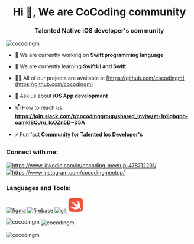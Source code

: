<h1 align="center">Hi 👋, We are CoCoding community</h1>
<h3 align="center">Talented Native iOS developer's community</h3>


<p align="left"> <a href="https://github.com/ryo-ma/github-profile-trophy"><img src="https://github-profile-trophy.vercel.app/?username=cocodingm" alt="cocodingm" /></a> </p>

- 🔭 We are currently working on **Swift programming language**

- 🌱 We are currently learning **SwiftUI and Swift**

- 👨‍💻 All of our projects are available at [https://github.com/cocodingm](https://github.com/cocodingm)

- 💬 Ask us about **iOS App development**

- 📫 How to reach us **https://join.slack.com/t/cocodinggroup/shared_invite/zt-1rdlqbqph-oamkI8QJru_lcOZn5D~D5A**

- ⚡ Fun fact **Community for Talented Ios Developer's**

<h3 align="left">Connect with me:</h3>
<p align="left">
<a href="https://linkedin.com/in/https://www.linkedin.com/in/cocoding-meetup-478712201/" target="blank"><img align="center" src="https://raw.githubusercontent.com/rahuldkjain/github-profile-readme-generator/master/src/images/icons/Social/linked-in-alt.svg" alt="https://www.linkedin.com/in/cocoding-meetup-478712201/" height="30" width="40" /></a>
<a href="https://instagram.com/https://www.instagram.com/cocodingmeetup/" target="blank"><img align="center" src="https://raw.githubusercontent.com/rahuldkjain/github-profile-readme-generator/master/src/images/icons/Social/instagram.svg" alt="https://www.instagram.com/cocodingmeetup/" height="30" width="40" /></a>
</p>

<h3 align="left">Languages and Tools:</h3>
<p align="left"> <a href="https://www.figma.com/" target="_blank" rel="noreferrer"> <img src="https://www.vectorlogo.zone/logos/figma/figma-icon.svg" alt="figma" width="40" height="40"/> </a> <a href="https://firebase.google.com/" target="_blank" rel="noreferrer"> <img src="https://www.vectorlogo.zone/logos/firebase/firebase-icon.svg" alt="firebase" width="40" height="40"/> </a> <a href="https://git-scm.com/" target="_blank" rel="noreferrer"> <img src="https://www.vectorlogo.zone/logos/git-scm/git-scm-icon.svg" alt="git" width="40" height="40"/> </a> <a href="https://developer.apple.com/swift/" target="_blank" rel="noreferrer"> <img src="https://raw.githubusercontent.com/devicons/devicon/master/icons/swift/swift-original.svg" alt="swift" width="40" height="40"/> </a> </p>

<p><img align="left" src="https://github-readme-stats.vercel.app/api/top-langs?username=cocodingm&show_icons=true&locale=en&layout=compact" alt="cocodingm" /></p>

<p>&nbsp;<img align="center" src="https://github-readme-stats.vercel.app/api?username=cocodingm&show_icons=true&locale=en" alt="cocodingm" /></p>

<p><img align="center" src="https://github-readme-streak-stats.herokuapp.com/?user=cocodingm&" alt="cocodingm" /></p>


